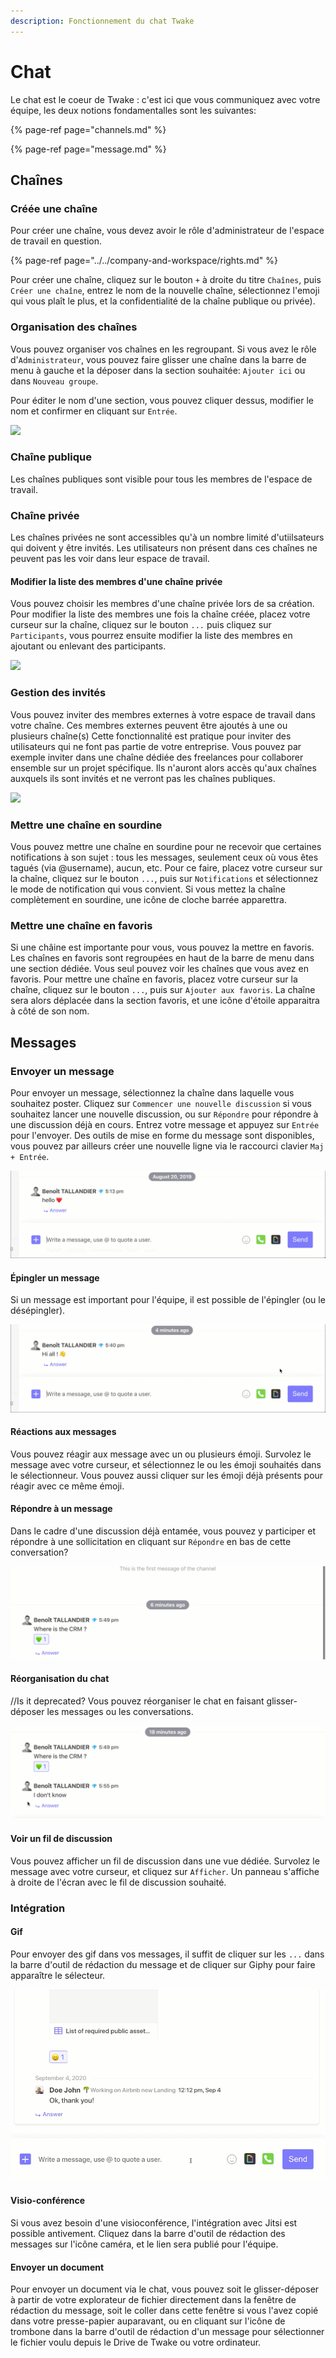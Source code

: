 ```yaml
---
description: Fonctionnement du chat Twake
---
```


# Chat

Le chat est le coeur de Twake : c'est ici que vous communiquez avec votre équipe, les deux notions fondamentalles sont les suivantes:

{% page-ref page="channels.md" %}

{% page-ref page="message.md" %}


## Chaînes

### Créée une chaîne

Pour créer une chaîne, vous devez avoir le rôle d'administrateur de l'espace de travail en question.

{% page-ref page="../../company-and-workspace/rights.md" %}

Pour créer une chaîne, cliquez sur le bouton `+` à droite du titre `Chaînes`, puis `Créer une chaîne`, entrez le nom de la nouvelle chaîne, sélectionnez l'emoji qui vous plaît le plus, et la confidentialité de la chaîne publique ou privée).

### Organisation des chaînes

Vous pouvez organiser vos chaînes en les regroupant. Si vous avez le rôle d'`Administrateur`, vous pouvez faire glisser une chaîne dans la barre de menu à gauche et la déposer dans la section souhaitée: `Ajouter ici` ou dans `Nouveau groupe`.

Pour éditer le nom d'une section, vous pouvez cliquer dessus, modifier le nom et confirmer en cliquant sur `Entrée`.

![](../../assets/channel-move.gif)

### Chaîne publique

Les chaînes publiques sont visible pour tous les membres de l'espace de travail.

### Chaîne privée

Les chaînes privées ne sont accessibles qu'à un nombre limité d'utiilsateurs qui doivent y être invités. Les utilisateurs non présent dans ces chaînes ne peuvent pas les voir dans leur espace de travail.

#### Modifier la liste des membres d'une chaîne privée

Vous pouvez choisir les membres d'une chaîne privée lors de sa création. Pour modifier la liste des membres une fois la chaîne créée, placez votre curseur sur la chaîne, cliquez sur le bouton `...` puis cliquez sur `Participants`, vous pourrez ensuite modifier la liste des membres en ajoutant ou enlevant des participants.

![](../../assets/private-channel-member.gif)

### Gestion des invités

Vous pouvez inviter des membres externes à votre espace de travail dans votre chaîne. Ces membres externes peuvent être ajoutés à une ou plusieurs chaîne\(s\)
Cette fonctionnalité est pratique pour inviter des utilisateurs qui ne font pas partie de votre entreprise. Vous pouvez par exemple inviter dans une chaîne dédiée des freelances pour collaborer ensemble sur un projet spécifique. Ils n'auront alors accès qu'aux chaînes auxquels ils sont invités et ne verront pas les chaînes publiques.

![](../../assets/externalmember.gif)

### Mettre une chaîne en sourdine

Vous pouvez mettre une chaîne en sourdine pour ne recevoir que certaines  notifications à son sujet : tous les messages, seulement ceux où vous êtes tagués \(via @username\), aucun, etc.
Pour ce faire, placez votre curseur sur la chaîne, cliquez sur le bouton `...`, puis sur `Notifications` et sélectionnez le mode de notification qui vous convient. Si vous mettez la chaîne complètement en sourdine, une icône de cloche barrée apparettra.

### Mettre une chaîne en favoris

Si une châine est importante pour vous, vous pouvez la mettre en favoris. Les chaînes en favoris sont regroupées en haut de la barre de menu dans une section dédiée.
Vous seul pouvez voir les chaînes que vous avez en favoris.
Pour mettre une chaîne en favoris, placez votre curseur sur la chaîne, cliquez sur le bouton `...`, puis sur `Ajouter aux favoris`. La chaîne sera alors déplacée dans la section favoris, et une icône d'étoile apparaitra à côté de son nom.




## Messages

### Envoyer un message

Pour envoyer un message, sélectionnez la chaîne dans laquelle vous souhaitez poster. Cliquez sur `Commencer une nouvelle discussion` si vous souhaitez lancer une nouvelle discussion, ou sur `Répondre` pour répondre à une discussion déjà en cours. Entrez votre message et appuyez sur `Entrée` pour l'envoyer.
Des outils de mise en forme du message sont disponibles, vous pouvez par ailleurs créer une nouvelle ligne via le raccourci clavier `Maj + Entrée`.

![](../../assets/sendmessage.gif)

#### Épingler un message

Si un message est important pour l'équipe, il est possible de l'épingler \(ou le désépingler\).

![](../../assets/pinmessage.gif)

#### Réactions aux messages

Vous pouvez réagir aux message avec un ou plusieurs émoji. Survolez le message avec votre curseur, et sélectionnez le ou les émoji souhaités dans le sélectionneur. Vous pouvez aussi cliquer sur les émoji déjà présents pour réagir avec ce même émoji.

#### Répondre à un message

Dans le cadre d'une discussion déjà entamée, vous pouvez y participer et répondre à une sollicitation en cliquant sur `Répondre` en bas de cette conversation?

![](../../assets/responsemessage.gif)

#### Réorganisation du chat 
//Is it deprecated?
Vous pouvez réorganiser le chat en faisant glisser-déposer les messages ou les conversations.

![](../../assets/d-and-dmessage.gif)


#### Voir un fil de discussion

Vous pouvez afficher un fil de discussion dans une vue dédiée. Survolez le message avec votre curseur, et cliquez sur `Afficher`. Un panneau s'affiche à droite de l'écran avec le fil de discussion souhaité.

### Intégration

#### Gif 

Pour envoyer des gif dans vos messages, il suffit de cliquer sur les `...` dans la barre d'outil de rédaction du message et de cliquer sur Giphy pour faire apparaître le sélecteur.

![](../../assets/giffy.gif)

#### Visio-conférence

Si vous avez besoin d'une visioconférence, l'intégration avec Jitsi est possible antivement. Cliquez dans la barre d'outil de rédaction des messages sur l'icône caméra, et le lien sera publié pour l'équipe.


#### Envoyer un document

Pour envoyer un document via le chat, vous pouvez soit le glisser-déposer à partir de votre explorateur de fichier directement dans la fenêtre de rédaction du message, soit le coller dans cette fenêtre si vous l'avez copié dans votre presse-papier auparavant, ou en cliquant sur l'icône de trombone dans la barre d'outil de rédaction d'un message pour sélectionner le fichier voulu depuis le Drive de Twake ou votre ordinateur.

